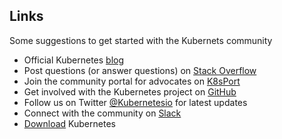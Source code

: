 ## Links 

Some suggestions to get started with the Kubernets community

* Official Kubernetes [blog](http://blog.kubernetes.io/)
* Post questions (or answer questions) on [Stack Overflow](http://stackoverflow.com/questions/tagged/kubernetes)  
* Join the community portal for advocates on [K8sPort](http://k8sport.org/)
* Get involved with the Kubernetes project on [GitHub](https://github.com/kubernetes/kubernetes) 
* Follow us on Twitter [@Kubernetesio](https://twitter.com/kubernetesio) for latest updates
* Connect with the community on [Slack](http://slack.k8s.io/)
* [Download](http://get.k8s.io/) Kubernetes

